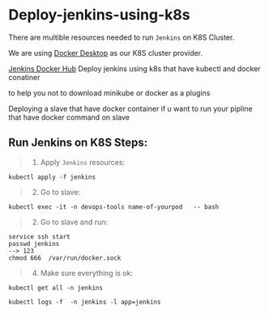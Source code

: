 # Deploy-jenkins-using-k8s

There are multible resources needed to run `Jenkins` on K8S Cluster.

We are using [Docker Desktop](https://www.docker.com/products/docker-desktop/) as our K8S cluster provider.

[Jenkins Docker Hub](https://hub.docker.com/r/jenkins/jenkins)
Deploy jenkins using k8s that have kubectl and docker conatiner


to help you not to download minikube or docker as a plugins

Deploying a slave that have docker container if u want to run your pipline that have docker command on slave 


## Run Jenkins on K8S Steps:

> 1. Apply `Jenkins` resources:

```
kubectl apply -f jenkins
```
> 2. Go to slave:
```
kubectl exec -it -n devops-tools name-of-yourpod   -- bash
```

> 2. Go to slave and run:
```
service ssh start
passwd jenkins
--> 123
chmod 666  /var/run/docker.sock
```
> 4. Make sure everything is ok:
```
kubectl get all -n jenkins 

kubectl logs -f  -n jenkins -l app=jenkins
